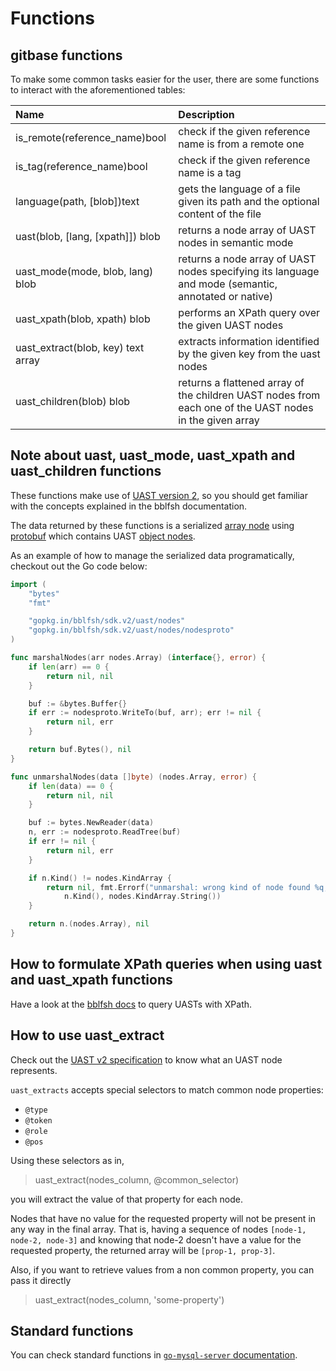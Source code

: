 # Functions

## gitbase functions

To make some common tasks easier for the user, there are some functions to interact with the aforementioned tables:

|     Name     |                                               Description                                                                      |
|:-------------|:-------------------------------------------------------------------------------------------------------------------------------|
|is_remote(reference_name)bool| check if the given reference name is from a remote one                                                          |
|is_tag(reference_name)bool| check if the given reference name is a tag                                                                         |
|language(path, [blob])text| gets the language of a file given its path and the optional content of the file                                    |
|uast(blob, [lang, [xpath]]) blob| returns a node array of UAST nodes in semantic mode                                                          |
|uast_mode(mode, blob, lang) blob| returns a node array of UAST nodes specifying its language and mode (semantic, annotated or native)          |
|uast_xpath(blob, xpath) blob| performs an XPath query over the given UAST nodes                                                                |
|uast_extract(blob, key) text array| extracts information identified by the given key from the uast nodes                                       |
|uast_children(blob) blob| returns a flattened array of the children UAST nodes from each one of the UAST nodes in the given array              |


## Note about uast, uast_mode, uast_xpath and uast_children functions

These functions make use of [UAST version 2](https://docs.sourced.tech/babelfish/uast/uast-v2), so you should get familiar with the concepts explained in the bblfsh documentation.

The data returned by these functions is a serialized [array node](https://docs.sourced.tech/babelfish/uast/representation-v2#array) using [protobuf](https://developers.google.com/protocol-buffers/) which contains UAST [object nodes](https://docs.sourced.tech/babelfish/uast/representation-v2#object).

As an example of how to manage the serialized data programatically, checkout out the Go code below:
```go
import (
	"bytes"
	"fmt"

	"gopkg.in/bblfsh/sdk.v2/uast/nodes"
	"gopkg.in/bblfsh/sdk.v2/uast/nodes/nodesproto"
)

func marshalNodes(arr nodes.Array) (interface{}, error) {
	if len(arr) == 0 {
		return nil, nil
	}

	buf := &bytes.Buffer{}
	if err := nodesproto.WriteTo(buf, arr); err != nil {
		return nil, err
	}

	return buf.Bytes(), nil
}

func unmarshalNodes(data []byte) (nodes.Array, error) {
	if len(data) == 0 {
		return nil, nil
	}

	buf := bytes.NewReader(data)
	n, err := nodesproto.ReadTree(buf)
	if err != nil {
		return nil, err
	}

	if n.Kind() != nodes.KindArray {
		return nil, fmt.Errorf("unmarshal: wrong kind of node found %q, expected %q",
			n.Kind(), nodes.KindArray.String())
	}

	return n.(nodes.Array), nil
}

```

## How to formulate XPath queries when using uast and uast_xpath functions

Have a look at the [bblfsh docs](https://docs.sourced.tech/babelfish/using-babelfish/uast-querying) to query UASTs with XPath.

## How to use uast_extract

Check out the [UAST v2 specification](https://docs.sourced.tech/babelfish/uast/uast-v2) to know what an UAST node represents.

`uast_extracts` accepts special selectors to match common node properties:

- `@type`
- `@token`
- `@role`
- `@pos`

Using these selectors as in,

> uast_extract(nodes_column, @common_selector)

you will extract the value of that property for each node.

Nodes that have no value for the requested property will not be present in any way in the final array. That is, having a sequence of nodes `[node-1, node-2, node-3]` and knowing that node-2 doesn't have a value for the requested property, the returned array will be `[prop-1, prop-3]`.

Also, if you want to retrieve values from a non common property, you can pass it directly

> uast_extract(nodes_column, 'some-property')

## Standard functions

You can check standard functions in [`go-mysql-server` documentation](https://github.com/src-d/go-mysql-server/tree/33657588d2ed14ade95deed511444b3def865b2b#custom-functions).
